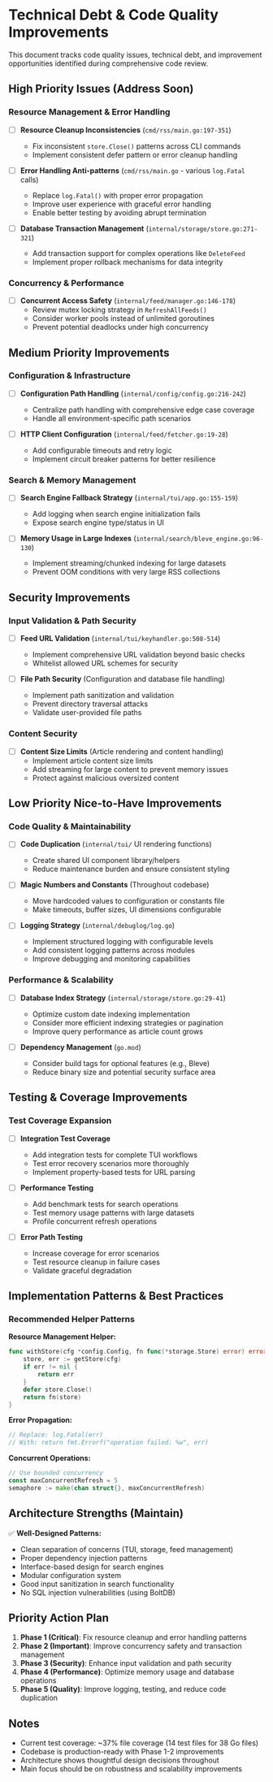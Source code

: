 # Technical Debt & Code Quality Improvements

This document tracks code quality issues, technical debt, and improvement opportunities identified during comprehensive code review.

## High Priority Issues (Address Soon)

### Resource Management & Error Handling
- [ ] **Resource Cleanup Inconsistencies** (`cmd/rss/main.go:197-351`)
  - Fix inconsistent `store.Close()` patterns across CLI commands
  - Implement consistent defer pattern or error cleanup handling
  
- [ ] **Error Handling Anti-patterns** (`cmd/rss/main.go` - various `log.Fatal` calls)
  - Replace `log.Fatal()` with proper error propagation
  - Improve user experience with graceful error handling
  - Enable better testing by avoiding abrupt termination

- [ ] **Database Transaction Management** (`internal/storage/store.go:271-321`)
  - Add transaction support for complex operations like `DeleteFeed`
  - Implement proper rollback mechanisms for data integrity

### Concurrency & Performance
- [ ] **Concurrent Access Safety** (`internal/feed/manager.go:146-178`)
  - Review mutex locking strategy in `RefreshAllFeeds()`
  - Consider worker pools instead of unlimited goroutines
  - Prevent potential deadlocks under high concurrency

## Medium Priority Improvements

### Configuration & Infrastructure  
- [ ] **Configuration Path Handling** (`internal/config/config.go:216-242`)
  - Centralize path handling with comprehensive edge case coverage
  - Handle all environment-specific path scenarios
  
- [ ] **HTTP Client Configuration** (`internal/feed/fetcher.go:19-28`)
  - Add configurable timeouts and retry logic
  - Implement circuit breaker patterns for better resilience

### Search & Memory Management
- [ ] **Search Engine Fallback Strategy** (`internal/tui/app.go:155-159`)
  - Add logging when search engine initialization fails
  - Expose search engine type/status in UI
  
- [ ] **Memory Usage in Large Indexes** (`internal/search/bleve_engine.go:96-130`)
  - Implement streaming/chunked indexing for large datasets
  - Prevent OOM conditions with very large RSS collections

## Security Improvements

### Input Validation & Path Security
- [ ] **Feed URL Validation** (`internal/tui/keyhandler.go:508-514`)
  - Implement comprehensive URL validation beyond basic checks
  - Whitelist allowed URL schemes for security
  
- [ ] **File Path Security** (Configuration and database file handling)
  - Implement path sanitization and validation
  - Prevent directory traversal attacks
  - Validate user-provided file paths

### Content Security
- [ ] **Content Size Limits** (Article rendering and content handling)
  - Implement article content size limits
  - Add streaming for large content to prevent memory issues
  - Protect against malicious oversized content

## Low Priority Nice-to-Have Improvements

### Code Quality & Maintainability
- [ ] **Code Duplication** (`internal/tui/` UI rendering functions)
  - Create shared UI component library/helpers
  - Reduce maintenance burden and ensure consistent styling

- [ ] **Magic Numbers and Constants** (Throughout codebase)
  - Move hardcoded values to configuration or constants file
  - Make timeouts, buffer sizes, UI dimensions configurable

- [ ] **Logging Strategy** (`internal/debuglog/log.go`)
  - Implement structured logging with configurable levels
  - Add consistent logging patterns across modules
  - Improve debugging and monitoring capabilities

### Performance & Scalability
- [ ] **Database Index Strategy** (`internal/storage/store.go:29-41`)
  - Optimize custom date indexing implementation
  - Consider more efficient indexing strategies or pagination
  - Improve query performance as article count grows

- [ ] **Dependency Management** (`go.mod`)
  - Consider build tags for optional features (e.g., Bleve)
  - Reduce binary size and potential security surface area

## Testing & Coverage Improvements

### Test Coverage Expansion
- [ ] **Integration Test Coverage**
  - Add integration tests for complete TUI workflows
  - Test error recovery scenarios more thoroughly
  - Implement property-based tests for URL parsing

- [ ] **Performance Testing**
  - Add benchmark tests for search operations
  - Test memory usage patterns with large datasets
  - Profile concurrent refresh operations

- [ ] **Error Path Testing**
  - Increase coverage for error scenarios
  - Test resource cleanup in failure cases
  - Validate graceful degradation

## Implementation Patterns & Best Practices

### Recommended Helper Patterns

**Resource Management Helper:**
```go
func withStore(cfg *config.Config, fn func(*storage.Store) error) error {
    store, err := getStore(cfg)
    if err != nil {
        return err
    }
    defer store.Close()
    return fn(store)
}
```

**Error Propagation:**
```go
// Replace: log.Fatal(err)
// With: return fmt.Errorf("operation failed: %w", err)
```

**Concurrent Operations:**
```go
// Use bounded concurrency
const maxConcurrentRefresh = 5
semaphore := make(chan struct{}, maxConcurrentRefresh)
```

## Architecture Strengths (Maintain)

✅ **Well-Designed Patterns:**
- Clean separation of concerns (TUI, storage, feed management)
- Proper dependency injection patterns
- Interface-based design for search engines
- Modular configuration system
- Good input sanitization in search functionality
- No SQL injection vulnerabilities (using BoltDB)

## Priority Action Plan

1. **Phase 1 (Critical)**: Fix resource cleanup and error handling patterns
2. **Phase 2 (Important)**: Improve concurrency safety and transaction management  
3. **Phase 3 (Security)**: Enhance input validation and path security
4. **Phase 4 (Performance)**: Optimize memory usage and database operations
5. **Phase 5 (Quality)**: Improve logging, testing, and reduce code duplication

## Notes

- Current test coverage: ~37% file coverage (14 test files for 38 Go files)
- Codebase is production-ready with Phase 1-2 improvements
- Architecture shows thoughtful design decisions throughout
- Main focus should be on robustness and scalability improvements